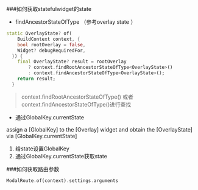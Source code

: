 ###如何获取statefulwidget的state
* findAncestorStateOfType （参考overlay state ）

```dart
static OverlayState? of(
    BuildContext context, {
    bool rootOverlay = false,
    Widget? debugRequiredFor,
  }) {
    final OverlayState? result = rootOverlay
        ? context.findRootAncestorStateOfType<OverlayState>()
        : context.findAncestorStateOfType<OverlayState>();
    return result;
  }

```
> context.findRootAncestorStateOfType<OverlayState>() 或者 context.findAncestorStateOfType<OverlayState>()进行查找

* 通过GlobalKey.currentState

assign a [GlobalKey] to the [Overlay] widget and obtain the [OverlayState] via [GlobalKey.currentState]

1. 给state设置GlobalKey
2. 通过GlobalKey.currentState获取state


###如何获取路由参数

```dart
ModalRoute.of(context).settings.arguments
```